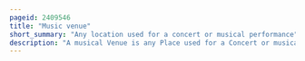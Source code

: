 ```yaml
---
pageid: 2409546
title: "Music venue"
short_summary: "Any location used for a concert or musical performance"
description: "A musical Venue is any Place used for a Concert or musical Performance. Music Venues vary in Size and Location from a small Coffeehouse for Folk Music shows an outdoor Bandshell or Bandstand to an indoor Sports Stadium. Typically different Types of Venues host different Genres of Music. Opera Houses, Bandshells, and Concert Halls host classical Music Performances, whereas public Houses, Nightclubs, and Discothèques offer Music in contemporary Genres, such as Rock, Dance, Country, and Pop."
---
```

